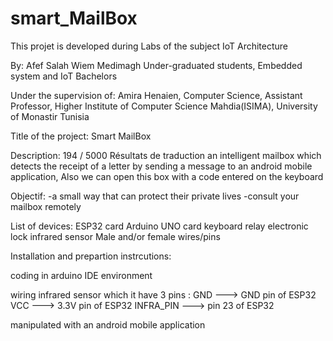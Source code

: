 # smart_MailBox
This projet is developed during Labs of the subject IoT Architecture

By: Afef Salah Wiem Medimagh Under-graduated students, Embedded system and IoT Bachelors

Under the supervision of: Amira Henaien, Computer Science, Assistant Professor, Higher Institute of Computer Science Mahdia(ISIMA), University of Monastir Tunisia

Title of the project: Smart MailBox

Description: 194 / 5000 Résultats de traduction an intelligent mailbox which detects the receipt of a letter by sending a message to an android mobile application, Also we can open this box with a code entered on the keyboard

Objectif: -a small way that can protect their private lives -consult your mailbox remotely

List of devices: ESP32 card Arduino UNO card keyboard relay electronic lock infrared sensor Male and/or female wires/pins

Installation and prepartion instrcutions:

coding in arduino IDE environment

wiring infrared sensor which it have 3 pins : GND ---> GND pin of ESP32 VCC ---> 3.3V pin of ESP32 INFRA_PIN ---> pin 23 of ESP32

manipulated with an android mobile application
